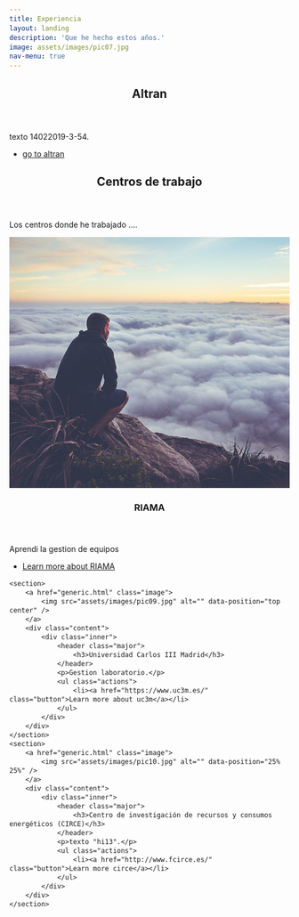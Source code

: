 ```yaml
---
title: Experiencia
layout: landing
description: 'Que he hecho estos años.'
image: assets/images/pic07.jpg
nav-menu: true
---
```


<!-- Main -->
<div id="main">


<!-- Three -->
<section id="one">
	<div class="inner">
		<header class="major">
			<h2>Altran</h2>
		</header>
		<p>texto 14022019-3-54.</p>
		<ul class="actions">
			<li><a href="https://www.altran.com" class="button next">go to  altran</a></li>
		</ul>
	</div>
</section>

</div>



<!-- One -->
<section id="three">
	<div class="inner">
		<header class="major">
			<h2>Centros de trabajo</h2>
		</header>
		<p>Los centros donde he trabajado ....</p>
	</div>
</section>

<!-- Two -->
<section id="two" class="spotlights">
	<section>
		<a href="generic.html" class="image">
			<img src="assets/images/pic08.jpg" alt="" data-position="center center" />
		</a>
		<div class="content">
			<div class="inner">
				<header class="major">
					<h3>RIAMA</h3>
				</header>
				<p>Aprendi la gestion de equipos</p>
				<ul class="actions">
					<li><a href="https://es.wikipedia.org/wiki/Petr%C3%B3leos_Mexicanos" class="button">Learn more about RIAMA</a></li>
				</ul>
			</div>
		</div>
	</section>

	<section>
		<a href="generic.html" class="image">
			<img src="assets/images/pic09.jpg" alt="" data-position="top center" />
		</a>
		<div class="content">
			<div class="inner">
				<header class="major">
					<h3>Universidad Carlos III Madrid</h3>
				</header>
				<p>Gestion laboratorio.</p>
				<ul class="actions">
					<li><a href="https://www.uc3m.es/" class="button">Learn more about uc3m</a></li>
				</ul>
			</div>
		</div>
	</section>
	<section>
		<a href="generic.html" class="image">
			<img src="assets/images/pic10.jpg" alt="" data-position="25% 25%" />
		</a>
		<div class="content">
			<div class="inner">
				<header class="major">
					<h3>Centro de investigación de recursos y consumos energéticos (CIRCE)</h3>
				</header>
				<p>texto "hi13".</p>
				<ul class="actions">
					<li><a href="http://www.fcirce.es/" class="button">Learn more circe</a></li>
				</ul>
			</div>
		</div>
	</section>
</section>







